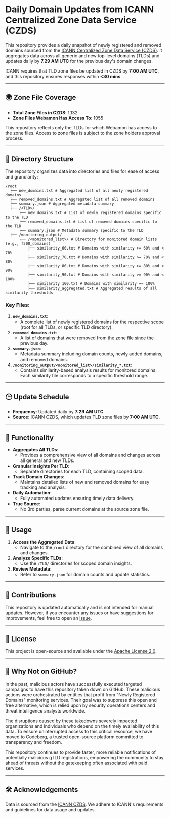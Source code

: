 # Daily Domain Updates from ICANN Centralized Zone Data Service (CZDS)

This repository provides a daily snapshot of newly registered and removed domains sourced from the [ICANN Centralized Zone Data Service (CZDS)](https://czds.icann.org). It aggregates data across all generic and new top-level domains (TLDs) and updates daily by **7.29 AM UTC** for the previous day's domain changes.

ICANN requires that TLD zone files be updated in CZDS by **7:00 AM UTC**, and this repository ensures responses within **<30 mins**.

---

## 🌍 Zone File Coverage

- **Total Zone Files in CZDS**: 1,132
- **Zone Files Webamon Has Access To**: 1055

This repository reflects only the TLDs for which Webamon has access to the zone files. Access to zone files is subject to the zone holders approval process.

---

## 📂 Directory Structure

The repository organizes data into directories and files for ease of access and granularity:

```
/root 
  ├── new_domains.txt # Aggregated list of all newly registered domains 
  ├── removed_domains.txt # Aggregated list of all removed domains 
  ├── summary.json # Aggregated metadata summary 
  ├── /<TLD>/ 
      ├── new_domains.txt # List of newly registered domains specific to the TLD 
      ├── removed_domains.txt # List of removed domains specific to the TLD 
      ├── summary.json # Metadata summary specific to the TLD 
  ├── /monitoring_output/
      ├── /<monitored_list>/ # Directory for monitored domain lists (e.g., f500_domains)
          ├── similarity_60.txt # Domains with similarity >= 60% and < 70% 
          ├── similarity_70.txt # Domains with similarity >= 70% and < 80% 
          ├── similarity_80.txt # Domains with similarity >= 80% and < 90% 
          ├── similarity_90.txt # Domains with similarity >= 90% and < 100% 
          ├── similarity_100.txt # Domains with similarity == 100% 
          ├── similarity_aggregated.txt # Aggregated results of all similarity thresholds
```





### **Key Files:**
1. **`new_domains.txt`**:
   - A complete list of newly registered domains for the respective scope (root for all TLDs, or specific TLD directory).
2. **`removed_domains.txt`**:
   - A list of domains that were removed from the zone file since the previous day.
3. **`summary.json`**:
   - Metadata summary including domain counts, newly added domains, and removed domains.
4. **`/monitoring_output/<monitored_list>/similarity_*.txt`**:
   - Contains similarity-based analysis results for monitored domains. Each similarity file corresponds to a specific threshold range.

---

## 🕒 Update Schedule

- **Frequency**: Updated daily by **7:29 AM UTC**.
- **Source**: ICANN CZDS, which updates TLD zone files by **7:00 AM UTC**.

---

## 🔧 Functionality

- **Aggregates All TLDs**:
  - Provides a comprehensive view of all domains and changes across all general and new TLDs.
- **Granular Insights Per TLD**:
  - Separate directories for each TLD, containing scoped data.
- **Track Domain Changes**:
  - Maintains detailed lists of new and removed domains for easy tracking and analysis.
- **Daily Automation**:
  - Fully automated updates ensuring timely data delivery.
- **True Source**:
  - No 3rd parties, parse current domains at the source zone file.

---

## 🌟 Usage

1. **Access the Aggregated Data**:
   - Navigate to the `/root` directory for the combined view of all domains and changes.
2. **Analyze Specific TLDs**:
   - Use the `/TLD/` directories for scoped domain insights.
3. **Review Metadata**:
   - Refer to `summary.json` for domain counts and update statistics.

---

## 🤝 Contributions

This repository is updated automatically and is not intended for manual updates. However, if you encounter any issues or have suggestions for improvements, feel free to open an [issue](https://codeberg.org/webamon/newly_registered_domains/issues).

---

## 📜 License

This project is open-source and available under the [Apache License 2.0](LICENSE).

---

## 📢 Why Not on GitHub?

In the past, malicious actors have successfully executed targeted campaigns to have this repository taken down on GitHub. These malicious actions were orchestrated by entities that profit from "Newly Registered Domains" monitoring services. Their goal was to suppress this open and free alternative, which is relied upon by security operations centers and threat intelligence analysts worldwide.

The disruptions caused by these takedowns severely impacted organizations and individuals who depend on the timely availability of this data. To ensure uninterrupted access to this critical resource, we have moved to Codeberg, a trusted open-source platform committed to transparency and freedom. 

This repository continues to provide faster, more reliable notifications of potentially malicious gTLD registrations, empowering the community to stay ahead of threats without the gatekeeping often associated with paid services.

---

## 🛠️ Acknowledgements

Data is sourced from the [ICANN CZDS](https://czds.icann.org). We adhere to ICANN's requirements and guidelines for data usage and updates.


